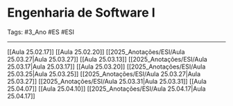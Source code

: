 # Engenharia de Software I

Tags: #3_Ano #ES #ESI 

---

[[Aula 25.02.17]]
[[Aula 25.02.20]]
[[2025_Anotações/ESI/Aula 25.03.27|Aula 25.03.27]]
[[Aula 25.03.13]]
[[2025_Anotações/ESI/Aula 25.03.17|Aula 25.03.17]]
[[Aula 25.03.20]]
[[2025_Anotações/ESI/Aula 25.03.25|Aula 25.03.25]]
[[2025_Anotações/ESI/Aula 25.03.27|Aula 25.03.27]]
[[2025_Anotações/ESI/Aula 25.03.31|Aula 25.03.31]]
[[Aula 25.04.07]]
[[Aula 25.04.10]]
[[2025_Anotações/ESI/Aula 25.04.17|Aula 25.04.17]]
